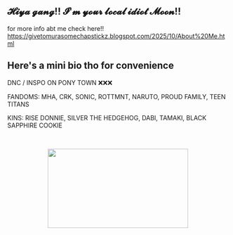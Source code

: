 ## 𝓗𝓲𝔂𝓪 𝓰𝓪𝓷𝓰!! 𝓘'𝓶 𝔂𝓸𝓾𝓻 𝓵𝓸𝓬𝓪𝓵 𝓲𝓭𝓲𝓸𝓽 𝓜𝓸𝓸𝓷!!
for more info abt me check here!! https://givetomurasomechapstickz.blogspot.com/2025/10/About%20Me.html
## Here's a mini bio tho for convenience
DNC / INSPO ON PONY TOWN ❌❌❌

FANDOMS: MHA, CRK, SONIC, ROTTMNT, NARUTO, PROUD FAMILY, TEEN TITANS

KINS: RISE DONNIE, SILVER THE HEDGEHOG, DABI, TAMAKI, BLACK SAPPHIRE COOKIE

<p>&nbsp;</p><div class="separator" style="clear: both; text-align: center;"><a href="https://blogger.googleusercontent.com/img/b/R29vZ2xl/AVvXsEhT7JF_5GESwio6L2MpgcnHVDs4Af3NpRXV6CoFj9TwpWVj90a7vHEJYMUwo05UcWZnf8IkXT8jcwrZqHR8_jozdZAibFXeO8_gSTMKe5R7U5KiZHfjOQ4AXRYi4qHgsWbbNzPZQ0beivghNYdgOBi6BJDbWZn8sK0fgQYXyQCjAntSo0TxtCWTia6xgUc/s455/1000000030.gif" imageanchor="1" style="margin-left: 1em; margin-right: 1em;"><img border="0" data-original-height="256" data-original-width="455" height="180" src="https://blogger.googleusercontent.com/img/b/R29vZ2xl/AVvXsEhT7JF_5GESwio6L2MpgcnHVDs4Af3NpRXV6CoFj9TwpWVj90a7vHEJYMUwo05UcWZnf8IkXT8jcwrZqHR8_jozdZAibFXeO8_gSTMKe5R7U5KiZHfjOQ4AXRYi4qHgsWbbNzPZQ0beivghNYdgOBi6BJDbWZn8sK0fgQYXyQCjAntSo0TxtCWTia6xgUc/s320/1000000030.gif" width="320" /></a></div><br /><p></p>

<!--
**givetomurasomechapstick/givetomurasomechapstick** is a ✨ _special_ ✨ repository because its `README.md` (this file) appears on your GitHub profile.

Here are some ideas to get you started:

- 🔭 I’m currently working on ...
- 🌱 I’m currently learning ...
- 👯 I’m looking to collaborate on ...
- 🤔 I’m looking for help with ...
- 💬 Ask me about ...
- 📫 How to reach me: ...
- 😄 Pronouns: ...
- ⚡ Fun fact: ...
-->
